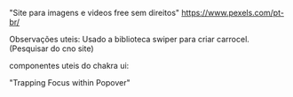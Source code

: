 "Site para imagens e videos free sem direitos"
https://www.pexels.com/pt-br/


Observações uteis:
Usado a biblioteca swiper para criar carrocel. (Pesquisar do cno site)


componentes uteis do chakra ui:

"Trapping Focus within Popover"